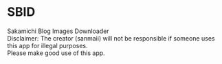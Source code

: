 # SBID
Sakamichi Blog Images Downloader  
Disclaimer: The creator (sanmaii) will not be responsible if someone uses this app for illegal purposes.  
Please make good use of this app.
